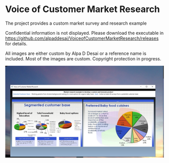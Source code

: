 # Voice of Customer Market Research

The project provides a custom market survey and research example

Confidential information is not displayed. Please download the executable in https://github.com/alpaddesai/VoiceofCustomerMarketResearch/releases for details.

All images are either custom by Alpa D Desai or a reference name is included. Most of the images are custom. Copyright protection in progress.

![image](VoC.png)

